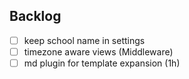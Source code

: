## Backlog
- [ ] keep school name in settings 
- [ ] timezone aware views (Middleware)
- [ ] md plugin for template expansion (1h)
